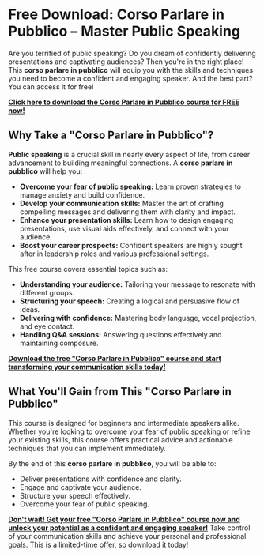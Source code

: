 # Free Download: Corso Parlare in Pubblico – Master Public Speaking

Are you terrified of public speaking? Do you dream of confidently delivering presentations and captivating audiences? Then you're in the right place! This **corso parlare in pubblico** will equip you with the skills and techniques you need to become a confident and engaging speaker. And the best part? You can access it for free!

[**Click here to download the Corso Parlare in Pubblico course for FREE now!**](https://udemywork.com/corso-parlare-in-pubblico)

## Why Take a "Corso Parlare in Pubblico"?

**Public speaking** is a crucial skill in nearly every aspect of life, from career advancement to building meaningful connections. A **corso parlare in pubblico** will help you:

*   **Overcome your fear of public speaking:** Learn proven strategies to manage anxiety and build confidence.
*   **Develop your communication skills:** Master the art of crafting compelling messages and delivering them with clarity and impact.
*   **Enhance your presentation skills:** Learn how to design engaging presentations, use visual aids effectively, and connect with your audience.
*   **Boost your career prospects:** Confident speakers are highly sought after in leadership roles and various professional settings.

This free course covers essential topics such as:

*   **Understanding your audience:** Tailoring your message to resonate with different groups.
*   **Structuring your speech:** Creating a logical and persuasive flow of ideas.
*   **Delivering with confidence:** Mastering body language, vocal projection, and eye contact.
*   **Handling Q&A sessions:** Answering questions effectively and maintaining composure.

[**Download the free "Corso Parlare in Pubblico" course and start transforming your communication skills today!**](https://udemywork.com/corso-parlare-in-pubblico)

## What You'll Gain from This "Corso Parlare in Pubblico"

This course is designed for beginners and intermediate speakers alike. Whether you're looking to overcome your fear of public speaking or refine your existing skills, this course offers practical advice and actionable techniques that you can implement immediately.

By the end of this **corso parlare in pubblico**, you will be able to:

*   Deliver presentations with confidence and clarity.
*   Engage and captivate your audience.
*   Structure your speech effectively.
*   Overcome your fear of public speaking.

[**Don't wait! Get your free "Corso Parlare in Pubblico" course now and unlock your potential as a confident and engaging speaker!**](https://udemywork.com/corso-parlare-in-pubblico) Take control of your communication skills and achieve your personal and professional goals. This is a limited-time offer, so download it today!
